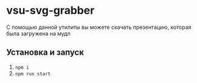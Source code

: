 # vsu-svg-grabber

С помощью данной утилиты вы можете скачать презентацию, которая была загружена на мудл

## Установка и запуск

1. `npm i`
2. `npm run start`
